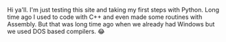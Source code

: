 Hi ya'll. I'm just testing this site and taking my first steps with Python. 
Long time ago I used to code with C++ and even made some routines with 
Assembly. But that was long time ago when we already had Windows but we
used DOS based compilers. 😂

<!---
Trader1976/Trader1976 is a ✨ special ✨ repository because its `README.md` (this file) appears on your GitHub profile.
You can click the Preview link to take a look at your changes.
--->
